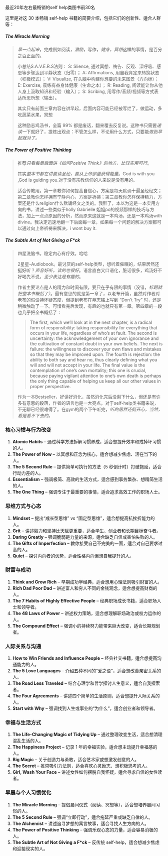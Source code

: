 最近20年左右最畅销的self help类图书前30名 

这里是对这 30 本畅销 self-help 书籍的简要介绍，包括它们的创新性、适合人群等：

##### The Miracle Morning

> *早一点起来*，完成例如阅读，*激励*，写作，*健身，冥想*这样的事情，是百分之百正面的。
>
> 小总结S.A.V.E.R.S法则： S: Slience, 通过冥想、祷告、反观、深呼吸、感恩等步骤达到平静状态（归零）； A: Affirmations, 用自我肯定来转换状态（积极模式）； V: Visualize, 在头脑中构建你想要的未来图景（方向标）； E: Exercise, 晨练有益身体健康（生命之本）； R: Reading, 阅读能让你从他人身上汲取知识和经验（输入）； S: Scribing, 用写作/音频/视频等方式表达所思所想（输出）。
>
> 其实只有前面三章内容在讲早起，后面内容可能已经被写烂了，做运动，多吃蔬菜水果，冥想
>
> 这种励志鸡汤书，全篇 99% 都是废话，翻来覆去反复说。这种书只需要*速读一*下就好了，提炼出观点：不管怎么样，不论用什么方式，只要能*做到早起就对了。*

##### The Power of Positive Thinking

> 推荐*只看每章后面讲《如何Positive Think》的地方，比较实用可行*。
>
> 其实*整本书都在讲要读圣经，要从上帝那里获得能量*。God is with you ,God is guiding you.对于没有宗教信仰的人来说是没有用的。
>
> 适合传教用。第一章教你如何提高自信心，方案是每天默诵十遍圣经经文；第二章教你怎样拥有宁静内心，方案是祈祷；第三章教你怎样保持精力，方案还是什么religion什么默诵经文之类的。我醉了，本以为这是一本实用方向的书，讲述一些类似于holly Gabrielle 姐姐po的视频那样的技巧与方法，加上一点点原因的分析，然而原来这就是一本鸡汤，还是一本鸡汤with divine。我决定迅速地翻一下后面每一章，如果每一个问题的解决方案都可以通过向上帝祈祷来解决，i wont buy it.

##### The Subtle Art of Not Giving a F*ck

> 四星洗脑书。稳定内心有疗效。哈哈
>
> 2星星-Audiobook。最讨厌的self-help类型，想听着催眠的，结果居然还挺好听？*声音好听，读的也很好*。语言直白又口语化，脏话很多，鸡汤好不好喝先不说，*至少表达是有趣的*。
>
> 作者主要论点是人的精力和时间有限，要只在乎有限的事情（没错，*标题就把整本书概括了）*。最有意思的就是第一章了，以老布开篇，虽然对作者对老布的假设持怀疑态度，但提到老布在墓志铭上写到 “Don't Try” 时，还是稍微触动了一下。可惜看完后发现，有趣的也就只有第一章。第四章的一段也几乎把全书概括了： 
>
> > The first, which we’ll look at in the next chapter, is a radical form of responsibility: taking responsibility for everything that occurs in your life, regardless of who’s at fault. The second is uncertainty: the acknowledgement of your own ignorance and the cultivation of constant doubt in your own beliefs. The next is failure: the willingness to discover your own flaws and mistakes so that they may be improved upon. The fourth is rejection: the ability to both say and hear no, thus clearly defining what you will and will not accept in your life. The final value is the contemplation of one’s own mortality; this one is crucial, because paying vigilant attention to one’s own death is perhaps the only thing capable of helping us keep all our other values in proper perspective.
>
> 作为一本Bestseller，好读好消化，虽然消化完后没剩下什么，但还是有许多有意思的段落，作者的语言也是一大亮点，对于self-help类书籍来说，不无聊已经很难得了。在gym的两个下午听完，*听的居然还挺开心，当然，看是看不下去的。*

### **核心习惯与行为改变**

1. **Atomic Habits** – 通过科学方法拆解习惯养成，适合想提升效率和戒掉坏习惯的人。
2. **The Power of Now** – 以冥想和正念为核心，适合想减少焦虑、活在当下的人。
3. **The 5 Second Rule** – 提供简单可执行的方法（5 秒倒计时）打破拖延，适合行动力差的人。
4. **Essentialism** – 强调极简、高效的生活方式，适合感到事务繁杂、想精简生活的人。
5. **The One Thing** – 强调专注于最重要的事情，适合追求高效工作的职场人士。

### **思维方式与心态**

1. **Mindset** – 提出“成长型思维” vs “固定型思维”，适合想提高抗挫折能力的人。
2. **Grit** – 讲述毅力和坚持比天赋更重要，适合学生、创业者和长期目标奋斗者。
3. **Daring Greatly** – 强调脆弱是力量的来源，适合缺乏自信或害怕失败的人。
4. **The Gifts of Imperfection** – 教你接受自己不完美的一面，适合对自己要求过高的人。
5. **Quiet** – 探讨内向者的优势，适合性格内向但想自我提升的人。

### **财富与成功**

1. **Think and Grow Rich** – 早期成功学经典，适合想用心理法则吸引财富的人。
2. **Rich Dad Poor Dad** – 讲述富人和穷人不同的金钱观念，适合想提高财商的人。
3. **The 7 Habits of Highly Effective People** – 经典职场成长书籍，适合职场人士和领导者。
4. **The 48 Laws of Power** – 讲述权力策略，适合想理解职场政治或权力运作的人。
5. **The Compound Effect** – 强调小的持续努力能带来巨大改变，适合长期规划者。

### **人际关系与沟通**

1. **How to Win Friends and Influence People** – 经典社交书籍，适合想提高沟通能力的人。
2. **The 5 Love Languages** – 介绍五种不同的“爱之语”，适合想改善亲密关系的人。
3. **The Road Less Traveled** – 结合心理学和哲学探讨人生意义，适合自我探索者。
4. **The Four Agreements** – 讲述四个简单的生活原则，适合想提升人际关系的人。
5. **Start with Why** – 强调找到人生或事业的“为什么”，适合创业者和领导者。

### **幸福与生活方式**

1. **The Life-Changing Magic of Tidying Up** – 通过整理改变生活，适合想清理混乱生活的人。
2. **The Happiness Project** – 记录 1 年的幸福实验，适合想主动提升幸福感的人。
3. **Big Magic** – 关于创造力与勇敢，适合艺术家或想激发创意的人。
4. **The Secret** – 推崇吸引力法则，适合喜欢心灵励志、想积极思考的人。
5. **Girl, Wash Your Face** – 讲述女性如何摆脱自我怀疑，适合寻求自信的女性读者。

### **早晨与个人习惯优化**

1. **The Miracle Morning** – 提倡晨间仪式（阅读、冥想等），适合想培养晨间习惯的人。
2. **The 5 Second Rule** – 强调“立即行动”，适合拖延严重或缺乏自律的人。
3. **The Alchemist** – 讲述追寻梦想的寓言故事，适合寻找人生方向的人。
4. **The Power of Positive Thinking** – 强调乐观心态的力量，适合容易消极的人。
5. **The Subtle Art of Not Giving a F\*ck** – 反传统 self-help，适合想减少焦虑和迎接现实的人。